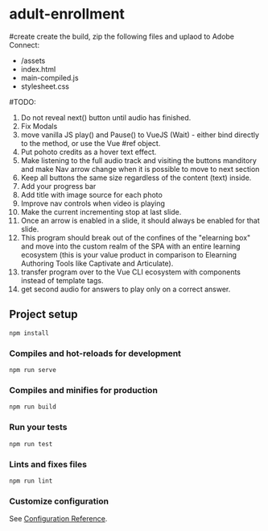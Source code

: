 # adult-enrollment

#create create the build, zip the following files and uplaod to Adobe Connect:
- /assets
- index.html
- main-compiled.js
- stylesheet.css

#TODO:
1. Do not reveal next() button until audio has finished.
1. Fix Modals
2. move vanilla JS play() and Pause() to VueJS (Wait) - either bind directly to the method, or use the Vue #ref object.
3. Put pohoto credits as a hover text effect.
4. Make listening to the full audio track and visiting the buttons manditory and make Nav arrow change when it is possible to move to next section
6. Keep all buttons the same size regardless of the content (text) inside.
7. Add your progress bar
8. Add title with image source for each photo
9. Improve nav controls when video is playing
10. Make the current incrementing stop at last slide.
11. Once an arrow is enabled in a slide, it should always be enabled for that slide.
12. This program should break out of the confines of the "elearning box" and move into the custom realm of the SPA with an entire learning ecosystem (this is your value product in comparison to Elearning Authoring Tools like Captivate and Articulate).
13. transfer program over to the Vue CLI ecosystem with components instead of template tags.
14. get second audio for answers to play only on a correct answer.


## Project setup
```
npm install
```

### Compiles and hot-reloads for development
```
npm run serve
```

### Compiles and minifies for production
```
npm run build
```

### Run your tests
```
npm run test
```

### Lints and fixes files
```
npm run lint
```

### Customize configuration
See [Configuration Reference](https://cli.vuejs.org/config/).
